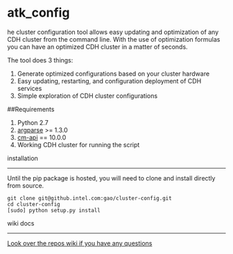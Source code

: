 atk_config
==========
he cluster configuration tool allows easy updating and optimization of any CDH cluster from the command line. With the use of optimization formulas you can have an optimized CDH cluster in a matter of seconds.

The tool does 3 things:

1. Generate optimized configurations based on your cluster hardware
2. Easy updating, restarting, and configuration deployment of CDH services
3. Simple exploration of CDH cluster configurations

##Requirements
1. Python 2.7
2. [argparse](https://docs.python.org/2.7/library/argparse.html) >= 1.3.0
3. [cm-api](https://github.com/cloudera/cm_api) == 10.0.0
4. Working CDH cluster for running the script

installation
***


Until the pip package is hosted, you will need to clone and install directly from source.

```
git clone git@github.intel.com:gao/cluster-config.git
cd cluster-config
[sudo] python setup.py install
```

wiki docs
***

[Look over the repos wiki if you have any questions](../../wiki)